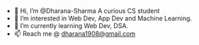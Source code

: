 - 👋 Hi, I’m @Dharana-Sharma
A curious CS student
- 👀 I’m interested in Web Dev, App Dev and Machine Learning.
- 🌱 I’m currently learning Web Dev, DSA.
- 📫 Reach me @ dharana1908@gmail.com

<!---
Dharana-Sharma/Dharana-Sharma is a ✨ special ✨ repository because its `README.md` (this file) appears on your GitHub profile.
You can click the Preview link to take a look at your changes.
--->
